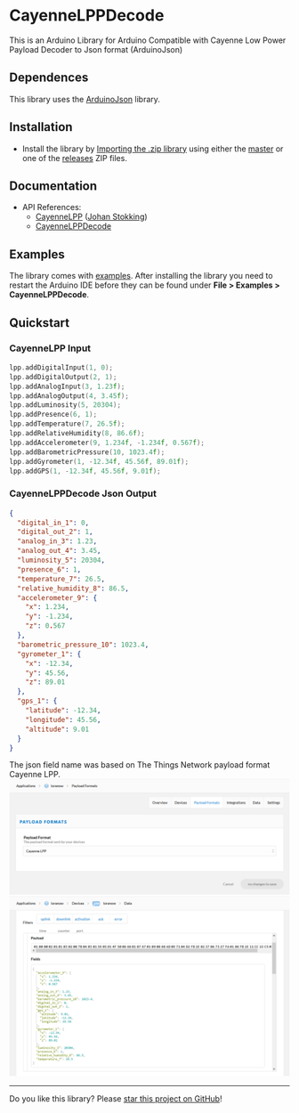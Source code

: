 # CayenneLPPDecode

This is an Arduino Library for Arduino Compatible with Cayenne Low Power Payload Decoder to Json format (ArduinoJson)

## Dependences

This library uses the [ArduinoJson](https://github.com/bblanchon/ArduinoJson) library.

## Installation

* Install the library by [Importing the .zip library](https://www.arduino.cc/en/Guide/Libraries#toc4) using either the [master](https://github.com/loranow/CayenneLPPDecode/archive/master.zip) or one of the [releases](https://github.com/loranow/CayenneLPPDecode/releases) ZIP files.

## Documentation

* API References:
    * [CayenneLPP](docs/CayenneLPP.md) ([Johan Stokking](https://github.com/TheThingsNetwork/arduino-device-lib))
    * [CayenneLPPDecode](docs/CayenneLPPDecode.md)

## Examples

The library comes with [examples](examples). After installing the library you need to restart the Arduino IDE before they can be found under **File > Examples > CayenneLPPDecode**.

## Quickstart

### CayenneLPP Input

```c++
lpp.addDigitalInput(1, 0);
lpp.addDigitalOutput(2, 1);
lpp.addAnalogInput(3, 1.23f);
lpp.addAnalogOutput(4, 3.45f);
lpp.addLuminosity(5, 20304);
lpp.addPresence(6, 1);
lpp.addTemperature(7, 26.5f);
lpp.addRelativeHumidity(8, 86.6f);
lpp.addAccelerometer(9, 1.234f, -1.234f, 0.567f);
lpp.addBarometricPressure(10, 1023.4f);
lpp.addGyrometer(1, -12.34f, 45.56f, 89.01f);
lpp.addGPS(1, -12.34f, 45.56f, 9.01f);
```

### CayenneLPPDecode Json Output

```json
{
  "digital_in_1": 0,
  "digital_out_2": 1,
  "analog_in_3": 1.23,
  "analog_out_4": 3.45,
  "luminosity_5": 20304,
  "presence_6": 1,
  "temperature_7": 26.5,
  "relative_humidity_8": 86.5,
  "accelerometer_9": {
    "x": 1.234,
    "y": -1.234,
    "z": 0.567
  },
  "barometric_pressure_10": 1023.4,
  "gyrometer_1": {
    "x": -12.34,
    "y": 45.56,
    "z": 89.01
  },
  "gps_1": {
    "latitude": -12.34,
    "longitude": 45.56,
    "altitude": 9.01
  }
}
```

The json field name was based on The Things Network payload format Cayenne LPP.
<img src="imgs/ttn_format.png" alt="ttn_format">
<img src="imgs/ttn_fields.png" alt="ttn_fields">

---

Do you like this library? Please [star this project on GitHub](https://github.com/loranow/CayenneLPPDecode/stargazers)!

